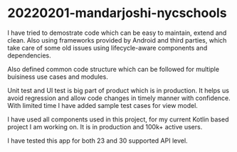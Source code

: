 # 20220201-mandarjoshi-nycschools

I have tried to demostrate code which can be easy to maintain, extend and clean. Also using frameworks provided by Android and third parties, which take care of some old issues using lifecycle-aware components and dependencies.

Also defined common code structure which can be followed for multiple buisiness use cases and modules.

Unit test and UI test is big part of product which is in production. It helps us avoid regression and allow code changes in timely manner with confidence. With limited time I have added sample test cases for view model.

I have used all components used in this project, for my current Kotlin based project I am working on. It is in production and 100k+ active users.

I have tested this app for both 23 and 30 supported API level.
